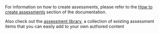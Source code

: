 For information on how to create assessments, please refer to the [How to create assessments](https://docs.codio.com/courses/assessments/) section of the documentation.

Also check out the [assessment library](https://docs.codio.com/courses/assessments-library/), a collection of existing assessment items that you can easily add to your own authored content
